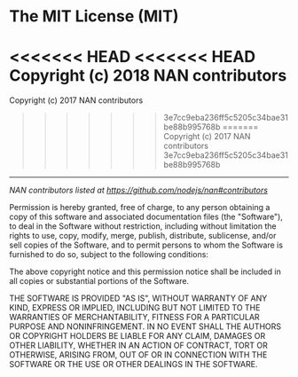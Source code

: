 The MIT License (MIT)
=====================

<<<<<<< HEAD
<<<<<<< HEAD
Copyright (c) 2018 NAN contributors
=======
Copyright (c) 2017 NAN contributors
>>>>>>> 3e7cc9eba236ff5c5205c34bae31be88b995768b
=======
Copyright (c) 2017 NAN contributors
>>>>>>> 3e7cc9eba236ff5c5205c34bae31be88b995768b
-----------------------------------

*NAN contributors listed at <https://github.com/nodejs/nan#contributors>*

Permission is hereby granted, free of charge, to any person obtaining a copy of this software and associated documentation files (the "Software"), to deal in the Software without restriction, including without limitation the rights to use, copy, modify, merge, publish, distribute, sublicense, and/or sell copies of the Software, and to permit persons to whom the Software is furnished to do so, subject to the following conditions:

The above copyright notice and this permission notice shall be included in all copies or substantial portions of the Software.

THE SOFTWARE IS PROVIDED "AS IS", WITHOUT WARRANTY OF ANY KIND, EXPRESS OR IMPLIED, INCLUDING BUT NOT LIMITED TO THE WARRANTIES OF MERCHANTABILITY, FITNESS FOR A PARTICULAR PURPOSE AND NONINFRINGEMENT. IN NO EVENT SHALL THE AUTHORS OR COPYRIGHT HOLDERS BE LIABLE FOR ANY CLAIM, DAMAGES OR OTHER LIABILITY, WHETHER IN AN ACTION OF CONTRACT, TORT OR OTHERWISE, ARISING FROM, OUT OF OR IN CONNECTION WITH THE SOFTWARE OR THE USE OR OTHER DEALINGS IN THE SOFTWARE.
